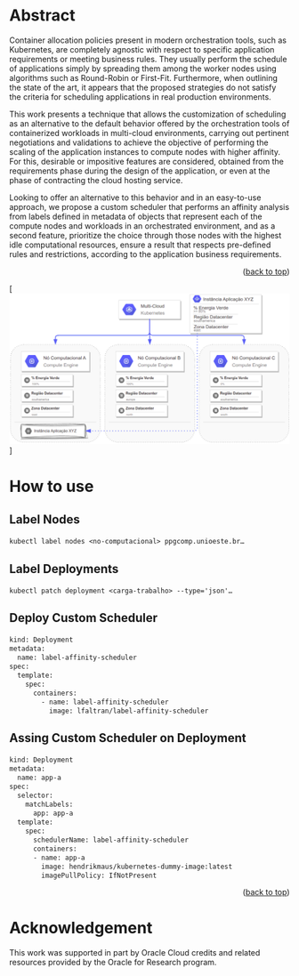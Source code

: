 # Abstract

Container allocation policies present in modern orchestration tools, such as Kubernetes, are completely agnostic with respect to specific application requirements or meeting business rules. They usually perform the schedule of applications simply by spreading them among the worker nodes using algorithms such as Round-Robin or First-Fit. Furthermore, when outlining the state of the art, it appears that the proposed strategies do not satisfy the criteria for scheduling applications in real production environments.

This work presents a technique that allows the customization of scheduling as an alternative to the default behavior offered by the orchestration tools of containerized workloads in multi-cloud environments, carrying out pertinent negotiations and validations to achieve the objective of performing the scaling of the application instances to compute nodes with higher affinity. For this, desirable or impositive features are considered, obtained from the requirements phase during the design of the application, or even at the phase of contracting the cloud hosting service.

Looking to offer an alternative to this behavior and in an easy-to-use approach, we propose a custom scheduler that performs an affinity analysis from labels defined in metadata of objects that represent each of the compute nodes and workloads in an orchestrated environment, and as a second feature, prioritize the choice through those nodes with the highest idle computational resources, ensure a result that respects pre-defined rules and restrictions, according to the application business requirements.

<p align="right">(<a href="#top">back to top</a>)</p>

[![Relacionamento de POD c/ Nó Computacional][kube-relacionamento-label-node-workload-v2]]

# How to use

## Label Nodes
```kubectl label nodes <no-computacional> ppgcomp.unioeste.br…```

## Label Deployments
```kubectl patch deployment <carga-trabalho> --type='json'…```

## Deploy Custom Scheduler
```apiVersion: apps/v1
kind: Deployment
metadata:
  name: label-affinity-scheduler
spec:
  template:
    spec:
      containers:
        - name: label-affinity-scheduler
          image: lfaltran/label-affinity-scheduler
```

## Assing Custom Scheduler on Deployment
```apiVersion: apps/v1
kind: Deployment
metadata:
  name: app-a
spec:
  selector:
    matchLabels:
      app: app-a
  template:
    spec:
      schedulerName: label-affinity-scheduler
      containers:
      - name: app-a
        image: hendrikmaus/kubernetes-dummy-image:latest
        imagePullPolicy: IfNotPresent
```

<p align="right">(<a href="#top">back to top</a>)</p>

# Acknowledgement

This work was supported in part by Oracle Cloud credits and related resources provided by the Oracle for Research program.

[kube-relacionamento-label-node-workload-v2]: images/kube-relacionamento-label-node-workload-v2.png